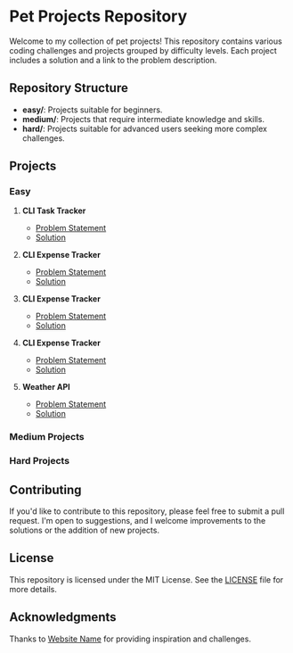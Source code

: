 # Pet Projects Repository

Welcome to my collection of pet projects! This repository contains various coding challenges and projects grouped by difficulty levels. Each project includes a solution and a link to the problem description.

## Repository Structure

- **easy/**: Projects suitable for beginners.
- **medium/**: Projects that require intermediate knowledge and skills.
- **hard/**: Projects suitable for advanced users seeking more complex challenges.

## Projects

### Easy

1. **CLI Task Tracker**
   - [Problem Statement](https://roadmap.sh/projects/task-tracker)
   - [Solution](https://github.com/rNiall/umbrella/tree/main/easy/cli-task-tracker/)

2. **CLI Expense Tracker**
   - [Problem Statement](https://roadmap.sh/projects/expense-tracker)
   - [Solution](https://github.com/rNiall/umbrella/tree/main/easy/cli-expense-tracker/)

3. **CLI Expense Tracker**
   - [Problem Statement](https://roadmap.sh/projects/number-guessing-game)
   - [Solution](https://github.com/rNiall/umbrella/tree/main/easy/cli-guessing-game/)

4. **CLI Expense Tracker**
   - [Problem Statement](https://roadmap.sh/projects/github-user-activity)
   - [Solution](https://github.com/rNiall/umbrella/tree/main/easy/cli-github-activity/)

5. **Weather API**
   - [Problem Statement](https://roadmap.sh/projects/weather-api-wrapper-service)
   - [Solution](https://github.com/rNiall/umbrella/tree/main/easy/weather-api/)
### Medium Projects

### Hard Projects

## Contributing

If you'd like to contribute to this repository, please feel free to submit a pull request. I'm open to suggestions, and I welcome improvements to the solutions or the addition of new projects.

## License

This repository is licensed under the MIT License. See the [LICENSE](LICENSE) file for more details.

## Acknowledgments

Thanks to [Website Name](https://example.com) for providing inspiration and challenges.
